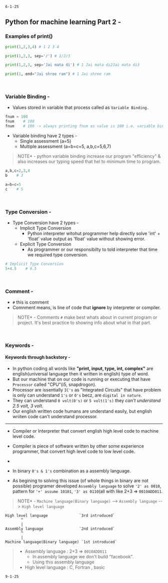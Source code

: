 `6-1-25`


## Python for machine learning Part 2 -


### Examples of print()

```python
print(1,2,3,4) # 1 2 3 4

print(1,2,3, sep='/') # 1/2/3

print(1,2,3, sep='Jai mata di') # 1 Jai mata di2Jai mata di3

print(1, end="Jai shree ram") # 1 Jai shree ram
```

<br>

### Variable Binding -

- Values stored in variable that process called as `Variable Binding.`

```python
fnum = 100
fnum    # 100
fnum    # 100 -> always printing fnum as value is 100 i.e. variable binding example
```

- Variable binding have 2 types -
  - Single assessment (a=5)
  - Multiple assessment (a=b=c=5, a,b,c=5,6,7)

> NOTE* - python variable binding increase our program "efficiency" & also increases our typing speed that hel to minimum time to program.
 
```python
a,b,c=2,3,4
b    # 3

a=b=c=5
c    # 5 
```

<br>

### Type Conversion -

- Type Conversion have 2 types -
  - Implicit Type Conversion
    - Python interpreter witohut programmer help directly solve 'int' + 'float' value output as 'float' value without showing error.
  - Explicit Type Conversion
    - As programmer or our responsibilty to told interpreter that time we required type conversion. 

```python
# Implicit Type Conversion
5+4.5    # 9.5
```

<br>

### Comment - 

- `#` this is comment
- Comnment means, is line of code that <b>ignore</b> by interpreter or compiler.

> NOTE* - Comments `#` make best whats about in current program or project. It's best practice to showing info about what in that part.


<br>

### Keywords -

#### Keywords through backstory -
  - In python coding all words like <b>"print, input, type, int, complex"</b> are english(universal language then it written in english) type of word.
  - But our machine that on our code is running or executing that have `Processor` called "CPU"(i5, snapdrogon).
  - Processor are issentially `IC's` as "Integrated Circuits" that have problem is only can understand `1's` or `0's` becz, are `digital in nature`.
  - They can understand `0 volt(0's)` or `5 volt(1's)` they <i>can't understand 2.5 volt, 3 volt</i>.
  - Our english written code humans are understand easily, but english wriiten code can't understand processor.

-----


- Compiler or Interpreter that convert english high level code to machine level code.
- Compiler is piece of software written by other some experience programmer, that convert high level code to low level code.

- 
- In binary `0's & 1's` combination as a assembly language.
- As begining to solving this issue (of whole things in binary are not possible) programer developed `Assembly language` to solve `'2' as 0010`, pattern for `'+' assume 10101`, `'3' as 0110`(all   with like 2+3 => `0010ADD011`.


> NOTE* -
> `Machine language(Binary language)` --> `Assembly language` --> `High level language`
  ```
 High level language              `3rd introduced`
         ^
         |
 Assembly language                `2nd introduced`
         ^
         |
Machine language(Binary language) `1st introduced` 
```

> - Assembly language : 2+3 => `0010ADD011`
>   - In assembly language we don't build "facebook".
>   - Using this assembly language 
> - High level language : C, Fortran , basic

`9-1-25`

